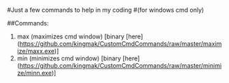 #Just a few commands to help in my coding 
#(for windows cmd only)

##Commands: 

1. max (maximizes cmd window) [binary [here] (https://github.com/kingmak/CustomCmdCommands/raw/master/maximize/maxx.exe)]
2. min (minimizes cmd window) [binary [here] (https://github.com/kingmak/CustomCmdCommands/raw/master/minimize/minn.exe)]
